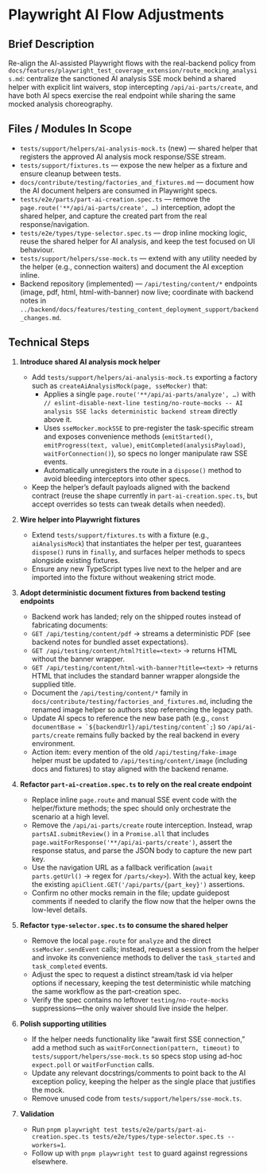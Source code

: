 # Playwright AI Flow Adjustments

## Brief Description
Re-align the AI-assisted Playwright flows with the real-backend policy from `docs/features/playwright_test_coverage_extension/route_mocking_analysis.md`: centralize the sanctioned AI analysis SSE mock behind a shared helper with explicit lint waivers, stop intercepting `/api/ai-parts/create`, and have both AI specs exercise the real endpoint while sharing the same mocked analysis choreography.

## Files / Modules In Scope
- `tests/support/helpers/ai-analysis-mock.ts` (new) — shared helper that registers the approved AI analysis mock response/SSE stream.
- `tests/support/fixtures.ts` — expose the new helper as a fixture and ensure cleanup between tests.
- `docs/contribute/testing/factories_and_fixtures.md` — document how the AI document helpers are consumed in Playwright specs.
- `tests/e2e/parts/part-ai-creation.spec.ts` — remove the `page.route('**/api/ai-parts/create', …)` interception, adopt the shared helper, and capture the created part from the real response/navigation.
- `tests/e2e/types/type-selector.spec.ts` — drop inline mocking logic, reuse the shared helper for AI analysis, and keep the test focused on UI behaviour.
- `tests/support/helpers/sse-mock.ts` — extend with any utility needed by the helper (e.g., connection waiters) and document the AI exception inline.
- Backend repository (implemented) — `/api/testing/content/*` endpoints (image, pdf, html, html-with-banner) now live; coordinate with backend notes in `../backend/docs/features/testing_content_deployment_support/backend_changes.md`.

## Technical Steps
1. **Introduce shared AI analysis mock helper**
   - Add `tests/support/helpers/ai-analysis-mock.ts` exporting a factory such as `createAiAnalysisMock(page, sseMocker)` that:
     - Applies a single `page.route('**/api/ai-parts/analyze', …)` with `// eslint-disable-next-line testing/no-route-mocks -- AI analysis SSE lacks deterministic backend stream` directly above it.
     - Uses `sseMocker.mockSSE` to pre-register the task-specific stream and exposes convenience methods (`emitStarted()`, `emitProgress(text, value)`, `emitCompleted(analysisPayload)`, `waitForConnection()`), so specs no longer manipulate raw SSE events.
     - Automatically unregisters the route in a `dispose()` method to avoid bleeding interceptors into other specs.
   - Keep the helper’s default payloads aligned with the backend contract (reuse the shape currently in `part-ai-creation.spec.ts`, but accept overrides so tests can tweak details when needed).

2. **Wire helper into Playwright fixtures**
   - Extend `tests/support/fixtures.ts` with a fixture (e.g., `aiAnalysisMock`) that instantiates the helper per test, guarantees `dispose()` runs in `finally`, and surfaces helper methods to specs alongside existing fixtures.
   - Ensure any new TypeScript types live next to the helper and are imported into the fixture without weakening strict mode.

3. **Adopt deterministic document fixtures from backend testing endpoints**
   - Backend work has landed; rely on the shipped routes instead of fabricating documents:
    - `GET /api/testing/content/pdf` → streams a deterministic PDF (see backend notes for bundled asset expectations).
     - `GET /api/testing/content/html?title=<text>` → returns HTML without the banner wrapper.
     - `GET /api/testing/content/html-with-banner?title=<text>` → returns HTML that includes the standard banner wrapper alongside the supplied title.
   - Document the `/api/testing/content/*` family in `docs/contribute/testing/factories_and_fixtures.md`, including the renamed image helper so authors stop referencing the legacy path.
   - Update AI specs to reference the new base path (e.g., ``const documentBase = `${backendUrl}/api/testing/content`;``) so `/api/ai-parts/create` remains fully backed by the real backend in every environment.
   - Action item: every mention of the old `/api/testing/fake-image` helper must be updated to `/api/testing/content/image` (including docs and fixtures) to stay aligned with the backend rename.

4. **Refactor `part-ai-creation.spec.ts` to rely on the real create endpoint**
   - Replace inline `page.route` and manual SSE event code with the helper/fixture methods; the spec should only orchestrate the scenario at a high level.
   - Remove the `/api/ai-parts/create` route interception. Instead, wrap `partsAI.submitReview()` in a `Promise.all` that includes `page.waitForResponse('**/api/ai-parts/create')`, assert the response status, and parse the JSON body to capture the new part key.
   - Use the navigation URL as a fallback verification (`await parts.getUrl()` → regex for `/parts/<key>`). With the actual key, keep the existing `apiClient.GET('/api/parts/{part_key}')` assertions.
   - Confirm no other mocks remain in the file; update guidepost comments if needed to clarify the flow now that the helper owns the low-level details.

5. **Refactor `type-selector.spec.ts` to consume the shared helper**
   - Remove the local `page.route` for `analyze` and the direct `sseMocker.sendEvent` calls; instead, request a session from the helper and invoke its convenience methods to deliver the `task_started` and `task_completed` events.
   - Adjust the spec to request a distinct stream/task id via helper options if necessary, keeping the test deterministic while matching the same workflow as the part-creation spec.
   - Verify the spec contains no leftover `testing/no-route-mocks` suppressions—the only waiver should live inside the helper.

6. **Polish supporting utilities**
   - If the helper needs functionality like “await first SSE connection,” add a method such as `waitForConnection(pattern, timeout)` to `tests/support/helpers/sse-mock.ts` so specs stop using ad-hoc `expect.poll` or `waitForFunction` calls.
   - Update any relevant docstrings/comments to point back to the AI exception policy, keeping the helper as the single place that justifies the mock.
   - Remove unused code from `tests/support/helpers/sse-mock.ts`.

7. **Validation**
   - Run `pnpm playwright test tests/e2e/parts/part-ai-creation.spec.ts tests/e2e/types/type-selector.spec.ts --workers=1`.
   - Follow up with `pnpm playwright test` to guard against regressions elsewhere.
